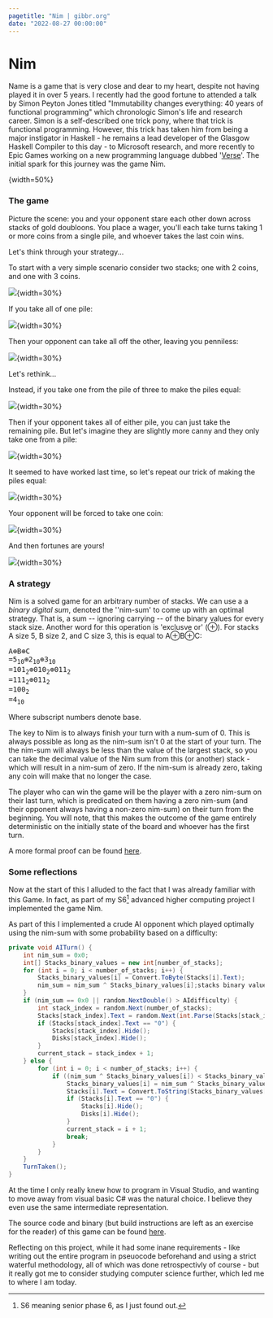 ```yaml
---
pagetitle: "Nim | gibbr.org"
date: "2022-08-27 00:00:00"
---
```

# Nim
Name is a game that is very close and dear to my heart, despite not having played it in over 5 years.
I recently had the good fortune to attended a talk by Simon Peyton Jones titled "Immutability changes everything: 40 years of functional programming" which chronologic Simon's life and research career.
Simon is a self-described one trick pony, where that trick is functional programming.
However, this trick has taken him from being a major instigator in Haskell - he remains a lead developer of the Glasgow Haskell Compiler to this day - to Microsoft research, and more recently to Epic Games working on a new programming language dubbed '[Verse](https://discourse.haskell.org/t/an-epic-future-for-spj/3573)'.
The initial spark for this journey was the game Nim.

![[^0]](dalle2.png){width=50%}

[^0]: Generated by [DALL.E 2](https://openai.com/dall-e-2/)

### The game
Picture the scene: you and your opponent stare each other down across stacks of gold doubloons.
You place a wager, you'll each take turns taking 1 or more coins from a single pile, and whoever takes the last coin wins.

Let's think through your strategy...

To start with a very simple scenario consider two stacks; one with 2 coins, and one with 3 coins.

![](nim1.svg){width=30%}

If you take all of one pile:

![](nim2.svg){width=30%}

Then your opponent can take all off the other, leaving you penniless:

![](nim3.svg){width=30%}

Let's rethink...

Instead, if you take one from the pile of three to make the piles equal:

![](nim4.svg){width=30%}

Then if your opponent takes all of either pile, you can just take the remaining pile.
But let's imagine they are slightly more canny and they only take one from a pile:

![](nim5.svg){width=30%}

It seemed to have worked last time, so let's repeat our trick of making the piles equal:

![](nim6.svg){width=30%}

Your opponent will be forced to take one coin:

![](nim7.svg){width=30%}

And then fortunes are yours!

![](nim8.svg){width=30%}

### A strategy

Nim is a solved game for an arbitrary number of stacks.
We can use a a _binary digital sum_, denoted the ''nim-sum' to come up with an optimal strategy.
That is, a sum -- ignoring carrying -- of the binary values for every stack size.
Another word for this operation is 'exclusve or' (⊕).
For stacks A size 5, B size 2, and C size 3, this is equal to A⊕B⊕C:

<pre>
A⊕B⊕C
=5<sub>10</sub>⊕2<sub>10</sub>⊕3<sub>10</sub>
=101<sub>2</sub>⊕010<sub>2</sub>⊕011<sub>2</sub>
=111<sub>2</sub>⊕011<sub>2</sub>
=100<sub>2</sub>
=4<sub>10</sub>
</pre>

Where subscript numbers denote base.

The key to Nim is to always finish your turn with a num-sum of 0.
This is always possible as long as the nim-sum isn't 0 at the start of your turn.
The the nim-sum will always be less than the value of the largest stack, so you can take the decimal value of the Nim sum from this (or another) stack - which will result in a nim-sum of zero.
If the nim-sum is already zero, taking any coin will make that no longer the case.

The player who can win the game will be the player with a zero nim-sum on their last turn, which is predicated on them having a zero nim-sum (and their opponent always having a non-zero nim-sum) on their turn from the beginning.
You will note, that this makes the outcome of the game entirely deterministic on the initially state of the board and whoever has the first turn.

A more formal proof can be found [here](https://en.wikipedia.org/wiki/Nim#Proof_of_the_winning_formula).

### Some reflections
Now at the start of this I alluded to the fact that I was already familiar with this Game.
In fact, as part of my S6[^1] advanced higher computing project I implemented the game Nim.

[^1]: S6 meaning senior phase 6, as I just found out.

As part of this I implemented a crude AI opponent which played optimally using the nim-sum with some probability based on a difficulty:
```C#
private void AITurn() {
    int nim_sum = 0x0;
    int[] Stacks_binary_values = new int[number_of_stacks];
    for (int i = 0; i < number_of_stacks; i++) {
        Stacks_binary_values[i] = Convert.ToByte(Stacks[i].Text);
        nim_sum = nim_sum ^ Stacks_binary_values[i];stacks binary values
    }
    if (nim_sum == 0x0 || random.NextDouble() > AIdifficulty) {
        int stack_index = random.Next(number_of_stacks);
        Stacks[stack_index].Text = random.Next(int.Parse(Stacks[stack_index].Text)-1).ToString();
        if (Stacks[stack_index].Text == "0") {
            Stacks[stack_index].Hide();
            Disks[stack_index].Hide();
        }
        current_stack = stack_index + 1;
    } else {
        for (int i = 0; i < number_of_stacks; i++) {
            if ((nim_sum ^ Stacks_binary_values[i]) < Stacks_binary_values[i]) {
                Stacks_binary_values[i] = nim_sum ^ Stacks_binary_values[i];
                Stacks[i].Text = Convert.ToString(Stacks_binary_values[i]);
                if (Stacks[i].Text == "0") {
                    Stacks[i].Hide();
                    Disks[i].Hide();
                }
                current_stack = i + 1;
                break;
            }
        }
    }
    TurnTaken();
}
```

At the time I only really knew how to program in Visual Studio, and wanting to move away from visual basic C# was the natural choice.
I believe they even use the same intermediate representation.

The source code and binary (but build instructions are left as an exercise for the reader) of this game can be found [here](https://github.com/RyanGibb/nim).

Reflecting on this project, while it had some inane requirements - like writing out the entire program in pseuocode beforehand and using a strict waterful methodology, all of which was done retrospectivly of course - but it really got me to consider studying computer science further, which led me to where I am today.
